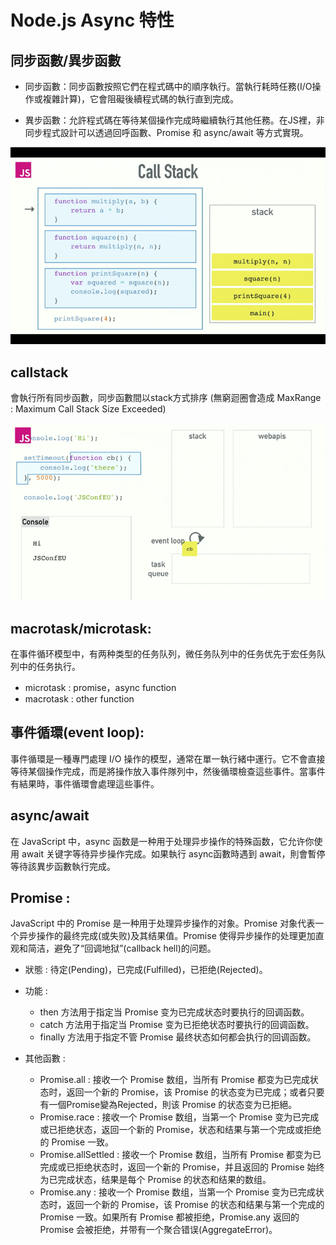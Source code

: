 # Node.js Async 特性

## 同步函數/異步函數

+ 同步函數：同步函數按照它們在程式碼中的順序執行。當執行耗時任務(I/O操作或複雜計算)，它會阻礙後續程式碼的執行直到完成。

+ 異步函數：允許程式碼在等待某個操作完成時繼續執行其他任務。在JS裡，非同步程式設計可以透過回呼函數、Promise 和 async/await 等方式實現。

![alt text](image.png)

## callstack 

會執行所有同步函數，同步函數間以stack方式排序 (無窮迴圈會造成 MaxRange : Maximum Call Stack Size Exceeded)

![alt text](image-1.png)

## macrotask/microtask: 

在事件循环模型中，有两种类型的任务队列，微任务队列中的任务优先于宏任务队列中的任务执行。

+ microtask : promise，async function
+ macrotask : other function 

## 事件循環(event loop): 

事件循環是一種專門處理 I/O 操作的模型，通常在單一執行緒中運行。它不會直接等待某個操作完成，而是將操作放入事件隊列中，然後循環檢查這些事件。當事件有結果時，事件循環會處理這些事件。

## async/await

在 JavaScript 中，async 函数是一种用于处理异步操作的特殊函数，它允许你使用 await 关键字等待异步操作完成。如果執行 async函數時遇到 await，則會暫停等待該異步函數執行完成。

## Promise :

JavaScript 中的 Promise 是一种用于处理异步操作的对象。Promise 对象代表一个异步操作的最终完成(或失败)及其结果值。Promise 使得异步操作的处理更加直观和简洁，避免了“回调地狱”(callback hell)的问题。

+ 狀態 :  待定(Pending)，已完成(Fulfilled)，已拒绝(Rejected)。

+ 功能 : 
    +  then 方法用于指定当 Promise 变为已完成状态时要执行的回调函数。
    +  catch 方法用于指定当 Promise 变为已拒绝状态时要执行的回调函数。
    +  finally 方法用于指定不管 Promise 最终状态如何都会执行的回调函数。

+ 其他函數 :
    +  Promise.all : 接收一个 Promise 数组，当所有 Promise 都变为已完成状态时，返回一个新的 Promise，该 Promise 的状态变为已完成；或者只要有一個Promise變為Rejected，則该 Promise 的状态变为已拒絕。
    +  Promise.race : 接收一个 Promise 数组，当第一个 Promise 变为已完成或已拒绝状态，返回一个新的 Promise，状态和结果与第一个完成或拒绝的 Promise 一致。
    +  Promise.allSettled : 接收一个 Promise 数组，当所有 Promise 都变为已完成或已拒绝状态时，返回一个新的 Promise，并且返回的 Promise 始终为已完成状态，结果是每个 Promise 的状态和结果的数组。
    +  Promise.any : 接收一个 Promise 数组，当第一个 Promise 变为已完成状态时，返回一个新的 Promise，该 Promise 的状态和结果与第一个完成的 Promise 一致。如果所有 Promise 都被拒绝，Promise.any 返回的 Promise 会被拒绝，并带有一个聚合错误(AggregateError)。
